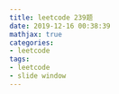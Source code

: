 ```yaml
---
title: leetcode 239题
date: 2019-12-16 00:38:39
mathjax: true
categories:
- leetcode
tags:
- leetcode
- slide window
---
```

